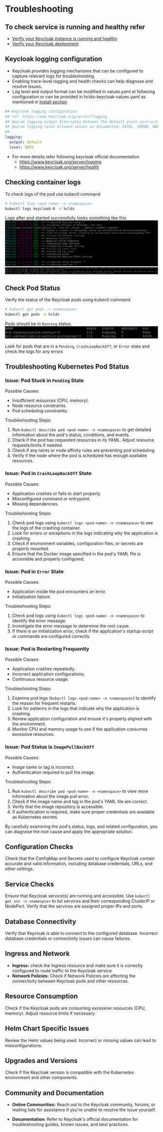 # Troubleshooting

## To check service is running and healthy refer

- [Verify your Keycloak instance is running and healthy](./install.md#verify-your-keycloak-instance-is-running-and-healthy)
- [Verify your Keycloak deployment](./install.md#verify-your-keycloak-deployment)

## Keycloak logging configuration

- Keycloak provides logging mechanisms that can be configured to capture relevant logs for troubleshooting.
- Enabling trace-level logging and health checks can help diagnose and resolve issues.
- Log level and output format can be modified in values.yaml at follwoing configuration or can be provided in hclds-keycloak-values.yaml as mentioned in [Install section](./install.md#prepare-a-yaml-file-to-provide-appropriate-config-during-deploy)

```yaml
## Keycloak logging configuration
## ref: https://www.keycloak.org/server/logging
## @param logging.output Alternates between the default plain unstructured log output format or json format
## @param logging.level Allowed values as documented: FATAL, ERROR, WARN, INFO, DEBUG, TRACE, ALL, OFF
##
logging:
  output: default
  level: INFO
```

- For more details refer following keycloak official documentation
  - <https://www.keycloak.org/server/logging>
  - <https://www.keycloak.org/server/health>

## Checking container logs

To check logs of the pod use kubectl command

```sh
# kubectl logs <pod-name> -n <namespace>
kubectl logs keycloak-0 -n hclds
```

Logs after pod started successfully looks something like this
![Logs of successful Pod startup](./images/pod-start-logs1.png)
![Logs of successful Pod startup 2](./images/pod-start-logs2.png)

## Check Pod Status

Verify the status of the Keycloak pods using kubectl command

```sh
# kubectl get pods -n <namespace>
kubectl get pods -n hclds
```

Pods should be in `Running` status.
![Pods Running successfully](./images/pod-status-running.png)

Look for pods that are in a `Pending`, `CrashLoopBackOff`, or `Error` state and check the logs for any errors

## Troubleshooting Kubernetes Pod Status

### Issue: Pod Stuck in `Pending` State

Possible Causes:

- Insufficient resources (CPU, memory).
- Node resource constraints.
- Pod scheduling constraints.

Troubleshooting Steps:

1. Run `kubectl describe pod <pod-name> -n <namespace>` to get detailed information about the pod's status, conditions, and events.
2. Check if the pod has requested resources in its YAML. Adjust resource requests/limits if needed.
3. Check if any taints or node affinity rules are preventing pod scheduling.
4. Verify if the node where the pod is scheduled has enough available resources.

### Issue: Pod in `CrashLoopBackOff` State

Possible Causes:

- Application crashes or fails to start properly.
- Misconfigured command or entrypoint.
- Missing dependencies.

Troubleshooting Steps:

1. Check pod logs using `kubectl logs <pod-name> -n <namespace>` to see the logs of the crashing container.
2. Look for errors or exceptions in the logs indicating why the application is crashing.
3. Check if environment variables, configuration files, or secrets are properly mounted.
4. Ensure that the Docker image specified in the pod's YAML file is accessible and properly configured.

### Issue: Pod in `Error` State

Possible Causes:

- Application inside the pod encounters an error.
- Initialization failure.

Troubleshooting Steps:

1. Check pod logs using `kubectl logs <pod-name> -n <namespace>` to identify the error message.
2. Investigate the error message to determine the root cause.
3. If there is an initialization error, check if the application's startup script or commands are configured correctly.

### Issue: Pod is Restarting Frequently

Possible Causes:

- Application crashes repeatedly.
- Incorrect application configurations.
- Continuous resource usage.

Troubleshooting Steps:

1. Examine pod logs (`kubectl logs <pod-name> -n <namespace>`) to identify the reason for frequent restarts.
2. Look for patterns in the logs that indicate why the application is crashing.
3. Review application configuration and ensure it's properly aligned with the environment.
4. Monitor CPU and memory usage to see if the application consumes excessive resources.

### Issue: Pod Status is `ImagePullBackOff`

Possible Causes:

- Image name or tag is incorrect.
- Authentication required to pull the image.

Troubleshooting Steps:

1. Run `kubectl describe pod <pod-name> -n <namespace>` to view more information about the image pull error.
2. Check if the image name and tag in the pod's YAML file are correct.
3. Verify that the image repository is accessible.
4. If authentication is required, make sure proper credentials are available as Kubernetes secrets.

By carefully examining the pod's status, logs, and related configuration, you can diagnose the root cause and apply the appropriate solution.

## Configuration Checks

Check that the ConfigMap and Secrets used to configure Keycloak contain accurate and valid information, including database credentials, URLs, and other settings.

## Service Checks

Ensure that Keycloak service(s) are running and accessible. Use `kubectl get svc -n <namespce>` to list services and their corresponding ClusterIP or NodePort. Verify that the services are assigned proper IPs and ports.

## Database Connectivity

Verify that Keycloak is able to connect to the configured database. Incorrect database credentials or connectivity issues can cause failures.

## Ingress and Network

- **Ingress:** check the Ingress resource and make sure it is correctly configured to route traffic to the Keycloak service.
- **Network Policies:** Check if Network Policies are affecting the connectivity between Keycloak pods and other resources.

## Resource Consumption

Check if the Keycloak pods are consuming excessive resources (CPU, memory). Adjust resource limits if necessary.

## Helm Chart Specific Issues

Review the Helm values being used. Incorrect or missing values can lead to misconfigurations.

## Upgrades and Versions

Check if the Keycloak version is compatible with the Kubernetes environment and other components.

## Community and Documentation

- **Online Communities:** Reach out to the Keycloak community, forums, or mailing lists for assistance if you're unable to resolve the issue yourself.

- **Documentation:** Refer to Keycloak's official documentation for troubleshooting guides, known issues, and best practices.

